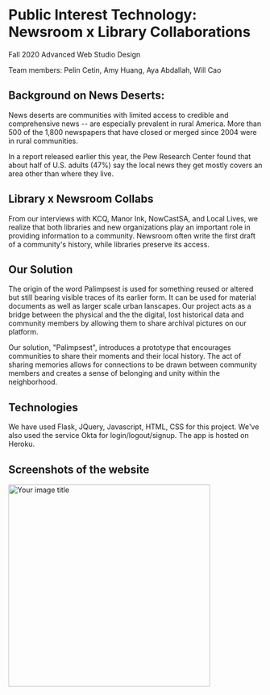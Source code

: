 # Public Interest Technology: Newsroom x Library Collaborations

Fall 2020 Advanced Web Studio Design

Team members: Pelin Cetin, Amy Huang, Aya Abdallah, Will Cao


## Background on News Deserts:

News deserts are communities with limited access to credible and comprehensive news -- are especially prevalent
in rural America. More than 500 of the 1,800 newspapers that have closed or merged since 2004 were in rural
communities.

In a report released earlier this year, the Pew Research Center found that about half of U.S. adults (47%) say the
local news they get mostly covers an area other than where they live.

## Library x Newsroom Collabs

From our interviews with KCQ, Manor Ink, NowCastSA, and Local Lives, we realize that both libraries and new organizations play an important role in providing information to a community. Newsroom often write the first draft of a community's history, while libraries preserve its access.

## Our Solution

The origin of the word Palimpsest is used for something reused or altered but still bearing visible traces of its earlier form. It can be used for material documents as well as larger scale urban lanscapes. Our project acts as a bridge between the physical and the the digital, lost historical data and community members by allowing them to share archival pictures on our platform.

Our solution, "Palimpsest", introduces a prototype that encourages communities to share their moments and their local history. The act of sharing memories allows for connections to be drawn between community members and creates a sense of belonging and unity within the neighborhood.

## Technologies

We have used Flask, JQuery, Javascript, HTML, CSS for this project. We've also used the service Okta for login/logout/signup. The app is hosted on Heroku. 


## Screenshots of the website

<img src="https://github.com/pelincetin/pit-newsroom/blob/main/screenshots/1.png" alt="Your image title" width="400"/>
